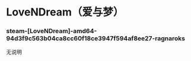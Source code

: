 # LoveNDream（爱与梦）

### steam-[LoveNDream]-amd64-94d3f9c563b04ca8cc60f18ce3947f594af8ee27-ragnaroks
无说明
